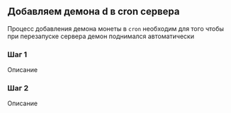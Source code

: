 
Добавляем демона <yourocoin>d в cron сервера
--------------------------------------------

Процесс добавления демона монеты в `cron` необходим для того чтобы при перезапуске сервера демон поднимался автоматически


### Шаг 1

Описание


### Шаг 2

Описание
